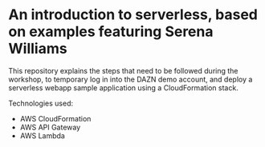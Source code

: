 # An introduction to serverless, based on examples featuring Serena Williams

This repository explains the steps that need to be followed during the workshop, to temporary log in into the DAZN demo account, and deploy a serverless webapp sample application using a CloudFormation stack.

Technologies used:

* AWS CloudFormation
* AWS API Gateway
* AWS Lambda




